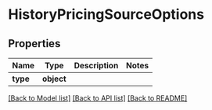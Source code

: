 # HistoryPricingSourceOptions

## Properties
Name | Type | Description | Notes
------------ | ------------- | ------------- | -------------
**type** | **object** |  | 

[[Back to Model list]](../README.md#documentation-for-models) [[Back to API list]](../README.md#documentation-for-api-endpoints) [[Back to README]](../README.md)

